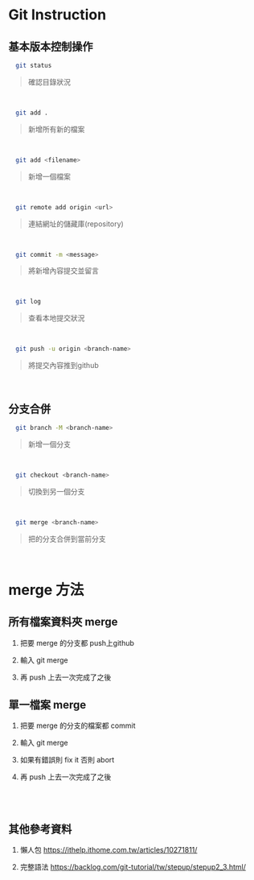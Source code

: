 # Git Instruction


## 基本版本控制操作

```bash
  git status
```

>確認目錄狀況
<br>

```bash
  git add .
```

>新增所有新的檔案
<br>

```bash
  git add <filename>
```

>新增一個檔案
<br>

```bash
  git remote add origin <url> 
```

>連結網址的儲藏庫(repository)
<br>

```bash
  git commit -m <message>
```

>將新增內容提交並留言
<br>

```bash
  git log
```

>查看本地提交狀況
<br>

```bash
  git push -u origin <branch-name>
```

>將提交內容推到github
<br>


## 分支合併

```bash
  git branch -M <branch-name>
```

> 新增一個分支
<br>

```bash
  git checkout <branch-name>
```

> 切換到另一個分支
<br>

```bash
  git merge <branch-name>
```

> 把<branch-name>的分支合併到當前分支
<br>

# merge 方法
## 所有檔案資料夾 merge
  1. 把要 merge 的分支都 push上github
  
  2. 輸入 git merge <branch-name>
  
  3. 再 push 上去一次完成了之後

## 單一檔案 merge
  1. 把要 merge 的分支的檔案都 commit
  
  2. 輸入 git merge <branch-name>
  
  3. 如果有錯誤則 fix it 否則 abort
  
  4. 再 push 上去一次完成了之後

<br>
<br>
  
## 其他參考資料
  
  1. 懶人包
  <https://ithelp.ithome.com.tw/articles/10271811/>
  
  2. 完整語法
  <https://backlog.com/git-tutorial/tw/stepup/stepup2_3.html/>
